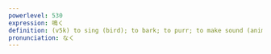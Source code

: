 ```yaml
---
powerlevel: 530
expression: 鳴く
definition: (v5k) to sing (bird); to bark; to purr; to make sound (animal); (P)
pronunciation: なく
---
```


